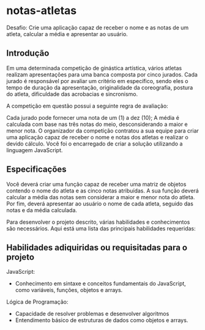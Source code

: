 # notas-atletas
Desafio: Crie uma aplicação capaz de receber o nome e as notas de um atleta, calcular a média e apresentar ao usuário.

## Introdução
Em uma determinada competição de ginástica artística, vários atletas realizam apresentações para uma banca composta por cinco jurados. Cada jurado é responsável por avaliar um critério em específico, sendo eles o tempo de duração da apresentação, originalidade da coreografia, postura do atleta, dificuldade das acrobacias e sincronismo.

A competição em questão possui a seguinte regra de avaliação:

Cada jurado pode fornecer uma nota de um (1) a dez (10);
A média é calculada com base nas três notas do meio, desconsiderando a maior e menor nota.
O organizador da competição contratou a sua equipe para criar uma aplicação capaz de receber o nome e notas dos atletas e realizar o devido cálculo. Você foi o encarregado de criar a solução utilizando a linguagem JavaScript.

## Especificações
Você deverá criar uma função capaz de receber uma matriz de objetos contendo o nome do atleta e as cinco notas atribuídas. A sua função deverá calcular a média das notas sem considerar a maior e menor nota do atleta. Por fim, deverá apresentar ao usuário o nome de cada atleta, seguido das notas e da média calculada.

Para desenvolver o projeto descrito, várias habilidades e conhecimentos são necessários. Aqui está uma lista das principais habilidades requeridas:

## Habilidades adiquiridas ou requisitadas para o projeto 
 JavaScript:
- Conhecimento em sintaxe e conceitos fundamentais do JavaScript, como variáveis, funções, objetos e arrays.

Lógica de Programação:
- Capacidade de resolver problemas e desenvolver algoritmos 
- Entendimento básico de estruturas de dados como objetos e arrays.

